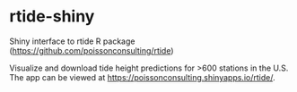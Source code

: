 # rtide-shiny
Shiny interface to rtide R package (https://github.com/poissonconsulting/rtide)

Visualize and download tide height predictions for >600 stations in the U.S. 
The app can be viewed at https://poissonconsulting.shinyapps.io/rtide/.
